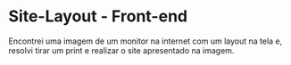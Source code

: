 # Site-Layout - Front-end

<p>Encontrei uma imagem de um monitor na internet com um layout na tela e, resolvi tirar um print e realizar o site apresentado na imagem.</p>

